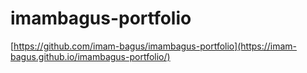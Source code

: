 # imambagus-portfolio
[https://github.com/imam-bagus/imambagus-portfolio](https://imam-bagus.github.io/imambagus-portfolio/)
